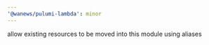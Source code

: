 ```yaml
---
'@wanews/pulumi-lambda': minor
---
```


allow existing resources to be moved into this module using aliases
